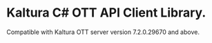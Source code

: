 # Kaltura C# OTT API Client Library.
Compatible with Kaltura OTT server version 7.2.0.29670 and above.
